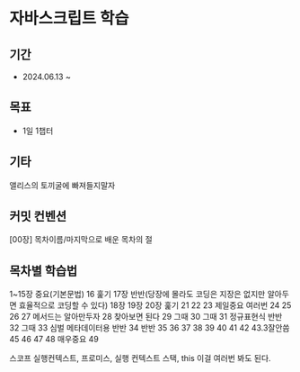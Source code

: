 # 자바스크립트 학습

## 기간
- 2024.06.13 ~

## 목표
- 1일 1챕터

## 기타
앨리스의 토끼굴에 빠져들지말자


## 커밋 컨벤션
[00장] 목차이름/마지막으로 배운 목차의 절


## 목차별 학습법
1~15장 중요(기본문법)
16 훑기
17장 반반(당장에 몰라도 코딩은 지장은 없지만 알아두면 효율적으로 코딩할 수 있다)
18장
19장
20장 훑기
21
22
23 제일중요 여러번
24
25
26
27
메서드는 알아만두자
28 찾아보면 된다
29 그때
30 그때
31 정규표현식 반반
32 그때
33 심벌 메타데이터용 반반
34 반반
35
36
37
38
39
40
41
42
43.3잘안씀
45
46
47
48 매우중요
49

스코프 실행컨텍스트, 프로미스, 실행 컨텍스트 스택, this
이걸 여러번 봐도 된다.